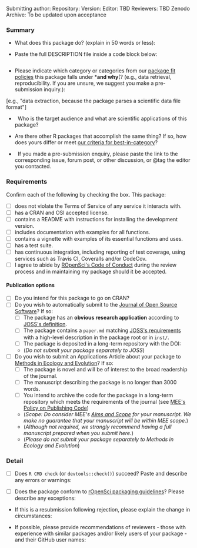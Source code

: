 
Submitting author: 
Repository:
Version: 
Editor: TBD
Reviewers: TBD
Zenodo Archive: To be updated upon acceptance


### Summary

-   What does this package do? (explain in 50 words or less):


-   Paste the full DESCRIPTION file inside a code block below:

```

```

- Please indicate which category or categories from our [package fit policies](https://github.com/ropensci/onboarding/blob/master/policies.md#package-fit) this package falls under ***and why**(? (e.g., data retrieval, reproducibility. If you are unsure, we suggest you make a pre-submission inquiry.):

[e.g., "data extraction, because the package parses a scientific data file format"]


-   Who is the target audience and what are scientific applications of this package?  

-   Are there other R packages that accomplish the same thing? If so, how does
yours differ or meet [our criteria for best-in-category](https://github.com/ropensci/onboarding/blob/master/policies.md#overlap)?

-   If you made a pre-submission enquiry, please paste the link to the corresponding issue, forum post, or other discussion, or @tag the editor you contacted.

### Requirements

Confirm each of the following by checking the box.  This package:

- [ ] does not violate the Terms of Service of any service it interacts with. 
- [ ] has a CRAN and OSI accepted license.
- [ ] contains a README with instructions for installing the development version. 
- [ ] includes documentation with examples for all functions.
- [ ] contains a vignette with examples of its essential functions and uses.
- [ ] has a test suite.
- [ ] has continuous integration, including reporting of test coverage, using services such as Travis CI, Coveralls and/or CodeCov.
- [ ] I agree to abide by [ROpenSci's Code of Conduct](https://github.com/ropensci/onboarding/blob/master/policies.md#code-of-conduct) during the review process and in maintaining my package should it be accepted.

#### Publication options

- [ ] Do you intend for this package to go on CRAN?  
- [ ] Do you wish to automatically submit to the [Journal of Open Source Software](http://joss.theoj.org/)? If so:
    - [ ] The package has an **obvious research application** according to [JOSS's definition](https://joss.readthedocs.io/en/latest/submitting.html#submission-requirements).
    - [ ] The package contains a `paper.md` matching [JOSS's requirements](https://joss.readthedocs.io/en/latest/submitting.html#what-should-my-paper-contain) with a high-level description in the package root or in `inst/`.
    - [ ] The package is deposited in a long-term repository with the DOI: 
    - (*Do not submit your package separately to JOSS*)
- [ ] Do you wish to submit an Applications Article about your package to [Methods in Ecology and Evolution](http://besjournals.onlinelibrary.wiley.com/hub/journal/10.1111/(ISSN)2041-210X/)? If so:
    - [ ] The package is novel and will be of interest to the broad readership of the journal. 
    - [ ] The manuscript describing the package is no longer than 3000 words.
    - [ ] You intend to archive the code for the package in a long-term repository which meets the requirements of the journal (see [MEE's Policy on Publishing Code](http://besjournals.onlinelibrary.wiley.com/hub/journal/10.1111/(ISSN)2041-210X/journal-resources/policy-on-publishing-code.html))
    - (*Scope: Do consider MEE's [Aims and Scope](http://besjournals.onlinelibrary.wiley.com/hub/journal/10.1111/(ISSN)2041-210X/aims-and-scope/read-full-aims-and-scope.html) for your manuscript. We make no guarantee that your manuscript will be within MEE scope.*)
    - (*Although not required, we strongly recommend having a full manuscript prepared when you submit here.*)
    - (*Please do not submit your package separately to Methods in Ecology and Evolution*)

### Detail

- [ ] Does `R CMD check` (or `devtools::check()`) succeed?  Paste and describe any errors or warnings:

- [ ] Does the package conform to [rOpenSci packaging guidelines](https://github.com/ropensci/onboarding/blob/master/packaging_guide.md)? Please describe any exceptions:

- If this is a resubmission following rejection, please explain the change in circumstances:

- If possible, please provide recommendations of reviewers - those with experience with similar packages and/or likely users of your package - and their GitHub user names:

